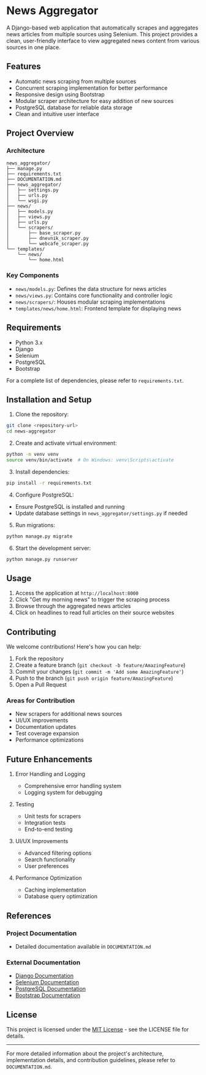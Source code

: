 # News Aggregator

A Django-based web application that automatically scrapes and aggregates news articles from multiple sources using Selenium. This project provides a clean, user-friendly interface to view aggregated news content from various sources in one place.

## Features

- Automatic news scraping from multiple sources
- Concurrent scraping implementation for better performance
- Responsive design using Bootstrap
- Modular scraper architecture for easy addition of new sources
- PostgreSQL database for reliable data storage
- Clean and intuitive user interface

## Project Overview

### Architecture
```
news_aggregator/
├── manage.py
├── requirements.txt
├── DOCUMENTATION.md
├── news_aggregator/
│   ├── settings.py
│   ├── urls.py
│   └── wsgi.py
├── news/
│   ├── models.py
│   ├── views.py
│   ├── urls.py
│   └── scrapers/
│       ├── base_scraper.py
│       ├── dnevnik_scraper.py
│       └── webcafe_scraper.py
└── templates/
    └── news/
        └── home.html
```

### Key Components
- `news/models.py`: Defines the data structure for news articles
- `news/views.py`: Contains core functionality and controller logic
- `news/scrapers/`: Houses modular scraping implementations
- `templates/news/home.html`: Frontend template for displaying news

## Requirements

- Python 3.x
- Django
- Selenium
- PostgreSQL
- Bootstrap

For a complete list of dependencies, please refer to `requirements.txt`.

## Installation and Setup

1. Clone the repository:
```bash
git clone <repository-url>
cd news-aggregator
```

2. Create and activate virtual environment:
```bash
python -m venv venv
source venv/bin/activate  # On Windows: venv\Scripts\activate
```

3. Install dependencies:
```bash
pip install -r requirements.txt
```

4. Configure PostgreSQL:
- Ensure PostgreSQL is installed and running
- Update database settings in `news_aggregator/settings.py` if needed

5. Run migrations:
```bash
python manage.py migrate
```

6. Start the development server:
```bash
python manage.py runserver
```

## Usage

1. Access the application at `http://localhost:8000`
2. Click "Get my morning news" to trigger the scraping process
3. Browse through the aggregated news articles
4. Click on headlines to read full articles on their source websites

## Contributing

We welcome contributions! Here's how you can help:

1. Fork the repository
2. Create a feature branch (`git checkout -b feature/AmazingFeature`)
3. Commit your changes (`git commit -m 'Add some AmazingFeature'`)
4. Push to the branch (`git push origin feature/AmazingFeature`)
5. Open a Pull Request

### Areas for Contribution
- New scrapers for additional news sources
- UI/UX improvements
- Documentation updates
- Test coverage expansion
- Performance optimizations

## Future Enhancements

1. Error Handling and Logging
   - Comprehensive error handling system
   - Logging system for debugging

2. Testing
   - Unit tests for scrapers
   - Integration tests
   - End-to-end testing

3. UI/UX Improvements
   - Advanced filtering options
   - Search functionality
   - User preferences

4. Performance Optimization
   - Caching implementation
   - Database query optimization

## References

### Project Documentation
- Detailed documentation available in `DOCUMENTATION.md`

### External Documentation
- [Django Documentation](https://docs.djangoproject.com/)
- [Selenium Documentation](https://selenium-python.readthedocs.io/)
- [PostgreSQL Documentation](https://www.postgresql.org/docs/)
- [Bootstrap Documentation](https://getbootstrap.com/docs/)

## License

This project is licensed under the [MIT License](LICENSE) - see the LICENSE file for details.

---
For more detailed information about the project's architecture, implementation details, and contribution guidelines, please refer to `DOCUMENTATION.md`.